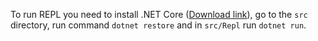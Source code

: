 To run REPL you need to install .NET Core ([Download link](https://www.microsoft.com/net/download/core)), go to the `src` directory, run command `dotnet restore` and in `src/Repl` run `dotnet run`.